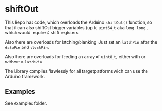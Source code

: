 # shiftOut

This Repo has code, which overloads the Arduino `shiftOut()` function, so that it can also shiftOut bigger variables (up to `uint64_t` aka `long long`), which would require 4 shift registers.

Also there are overloads for latching/blanking. Just set an `latchPin` after the `dataPin` and `clockPin`.

Also there are overloads for feeding an array of `uint8_t`, either with or without a `latchPin`.

The Library compiles flawlessly for all targetplatforms wich can use the Arduino framework.

## Examples

See examples folder.